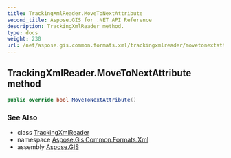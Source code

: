 ```yaml
---
title: TrackingXmlReader.MoveToNextAttribute
second_title: Aspose.GIS for .NET API Reference
description: TrackingXmlReader method. 
type: docs
weight: 230
url: /net/aspose.gis.common.formats.xml/trackingxmlreader/movetonextattribute/
---
```

## TrackingXmlReader.MoveToNextAttribute method

```csharp
public override bool MoveToNextAttribute()
```

### See Also

* class [TrackingXmlReader](../)
* namespace [Aspose.Gis.Common.Formats.Xml](../../trackingxmlreader/)
* assembly [Aspose.GIS](../../../)


